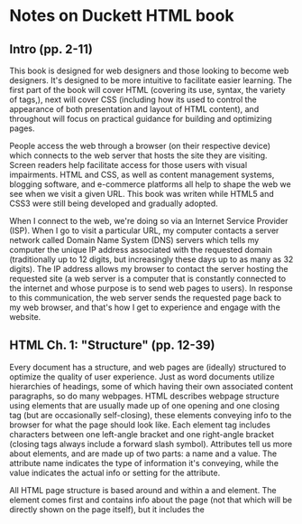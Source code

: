 
# Notes on Duckett HTML book

## Intro (pp. 2-11)

This book is designed for web designers and those looking to become web designers. It's designed to be more intuitive to facilitate easier learning. The first part of the book will cover HTML (covering its use, syntax, the variety of tags,), next will cover CSS (including how its used to control the appearance of both presentation and layout of HTML content), and throughout will focus on practical guidance for building and optimizing pages.

People access the web through a browser (on their respective device) which connects to the web server that hosts the site they are visiting. Screen readers help facilitate access for those users with visual impairments. HTML and CSS, as well as content management systems, blogging software, and e-commerce platforms all help to shape the web we see when we visit a given URL. This book was writen while HTML5 and CSS3 were still being developed and gradually adopted.

When I connect to the web, we're doing so via an Internet Service Provider (ISP). When I go to visit a particular URL, my computer contacts a server network called Domain Name System (DNS) servers which tells my computer the unique IP address associated with the requested domain (traditionally up to 12 digits, but increasingly these days up to as many as 32 digits). The IP address allows my browser to contact the server hosting the requested site (a web server is a computer that is constantly connected to the internet and whose purpose is to send web pages to users). In response to this communication, the web server sends the requested page back to my web browser, and that's how I get to experience and engage with the website.

## HTML Ch. 1: "Structure" (pp. 12-39)

Every document has a structure, and web pages are (ideally) structured to optimize the quality of user experience. Just as word documents utilize hierarchies of headings, some of which having their own associated content paragraphs, so do many webpages. HTML describes webpage structure using elements that are usually made up of one opening and one closing tag (but are occasionally self-closing), these elements conveying info to the browser for what the page should look like. Each element tag includes characters between one left-angle bracket and one right-angle bracket (closing tags always include a forward slash symbol). Attributes tell us more about elements, and are made up of two parts: a name and a value. The attribute name indicates the type of information it's conveying, while the value indicates the actual info or setting for the attribute.

All HTML page structure is based around and within a <body> and <head> element. The <head> element comes first and contains info about the page (not that which will be directly shown on the page itself), but it includes the <title> element which contains the text shown in the top of the browser that should succinctly describe the page. Everything contained within the <body> element comprises the content of the page itself.

Web pages can be created and edited from scratch using code in text editors (like Atom or VS Code), or through facilitated support from content management systems, blogging platforms, or e-commerce applications. If I ever want to see how another site is built, I can inspect/view the source code.

## HTML Ch. 8: "Extra Markup" (p. 176-199)

Since the web was first created, HTML has been developed and improved into new versions. HTML 4 was released in 1997 and comprises most of the elements featured in the book. It had some presentational elements that are not included in HTML 5 (because now we really much more on CSS for styling). In 1998, XML was published to allow writing of new markup languages, and in 2000 HTML 4 was reformulated into XHMTL 1.0 to XML's rules (including requiring closing tags for all but empty elements, lowercase attribute names, double-quoted values for all attributes, eradication of deprecated elements, and all elements opened in another element to be closed in same one). To ease the transition, there were both strict and traditional versions of XHMTL 1.0, as well as XHMTL 1.0 Frameset which allowed frame partitions of browser windows, yet frames are rarely used today and have been mostly phased out. At the time of the writing of this book, HTML5 was still a work in progress.

Every HTML5 code document begins with the doctype declared as so: `<!DOCTYPE html>`.

Any comments in HTML code should be contained within `<!-- -->` so as not to be read and acted on by the browser.

Every HTML element can carry an id attribute, which uniquely identifies that element from others on the same page. Every HTML element can also carry a class element, which instead identifies several elements as a group separate/distinct from other elements. Both of these attributes can allow other code like CSS or JavaScript to uniquely apply to certain elements and not others.

Block elements (or block level elements) appear to start on a new line in the browser window (examples include `<h1>` `<p>` `<ul>` and `<li>`). Inline elements appear to continue on the same line as their neighboring elements (examples include `<a>` `<b>` `<em>` and `<img>`).

The `<div>` element is used to group text and elements together into one block-level box. This can be useful for containing an entire section of your page (like a header with image and table of contents) in one block, and id or class attribute can be applied to allow CSS styling of that unique `<div>` element or class of `<div>` elements.

The `<span>` element is the inline equivalent of `<div>` and can be used to contain a text section when there's no other element that makes sense to do so, or to contain a number of inline elements. It is commonly used `id` or `class` attribute to facilitate CSS styling.

The `<iframe>` element is used to embed another page into one's webpage (commonly used for adding a frame of Google Map into a page). The element requires a `src` attribute with the embedded page's URL, and `height` and `width` atrributes specifying the size of the iframe. While the `scrolling` and `frameborder` attributes are not included in HMTL5, there is a new `seamless` attribute which is applied when scrollbars are not desired on an iframe, and while it does not need a value it make take a value of `"seamless"`

If used, the `<meta>` element lives in the `<head>` element and contains info about the page, which provides a number of purposes including use by search engines. The element can contain a `description` attribute that should be less than 155 characters, a `keywords` attribute of comma-separated words characteristic of the page, a `robots` attribute indicating whether search engines should add the page to their results or not (with value of `"noindex"` if page shouldn't be added, and `"nofollow"` if it should be added but pages it links to shouldn't), `author` attribute, `pragma` which prevents browser from caching the page, and `expires` to indicate when the caching of a page should expire (must be in format of `06 Feb 2020 23:59:59 GMT`).

Escape characters are used in HTML code to display as page content any characters that are otherwise reserved by HTML code (and read by the browser as such). Some include less-than sign, greater-than sign, ampersand, and quotation marks of any kind. For example, to display a normal quotation mark on a webpage it would need to be typed into the code as either `&quot;` or `&#34;`.

## HTML Ch. 17: "HTML5 Layout" (pp. 428-451)

While traditional HTML layouts used `<div>` elements with `class` or `id` attributes to group together related page elements, HTML5 introduced a new set of elements that allow the page parts to be divided up (without necessarily using `<div>`). 

### These new elements include:

- The `<header>` and `<footer>` elements used for either a main header or footer at the top or bottom of each page, or a header or footer for an individual `<article>` or `<section>`.
- The `<nav>` element used to contain the major navigational blocks on the site such as the primary site navigation.
- The `<article>` element as a container for any section of a page that could stand alone and potentially be syndicated. Article elements can be nested inside each other, like a blog post within an article, or each comment on an article living within it's own article element.
- The `<aside>` element has two purposes: (1) when inside an `<article>` element it contains info related to article but not essential to overall meaning (like a pullquote or glossary), or (2) when outside an `<article>` element contains content related to the entire page (like links to other sections of the site, list of recent posts, search box, or recent tweets by the author).
- The `<section>` element groups related content together, and typically each section has its own heading. Might contain several distinct `<article>` elements with common theme or purpose, or a long article might contain multiple `<section>` elements to split it up.
- The `<hgroup>` element groups together a set of one or more `<h1>` through `<h6>` elements to treat them as one single heading (this element has had mixed reception by developers).
- The `<figure>` element can contain content referenced from the main flow of an article but not necessary/integral to page's flow. Could include images, videos, graphs, diagrams, code samples, or text that supports the main body of an article. Should contain a `<figcaption>` element to provide text description for the content.
- The `<div>` element still has a place with these new HTML5 layout elements, because it's still an important way to group together related elements. It should be used when there is no suitable element to group a set of elements (such as having a wrapper for the entire page).
- The `<a>` element can be placed around a block level element to turn the entire block into a link (while not a new element or use, it is now viewed as acceptable).
- To help older browsers understand that the new HTML5 elements should be treated as block-level and not inline, include the below block of code in your CSS style sheet:
```
header, section, footer, aside, nav, article, figure, figcaption {
    display: block;}
```
- For versions of Internet Explorer older than version IE9, the below JavaScript known as HTML5 shiv or HTML5 shim (this one is hosted on Google's servers) can be used (and should be placed within the conditional comment [also included below] which checks if the browser version is less than IE9):
```
<!--[if lt IE ]>
    <script src="http://html5shiv.googlecode.com/svn/trunk/html5.js"></script>
<![endif]-->
```

## HTML Ch. 18: "Process & Design" (pp. 452-475)

Websites should be designed with their target audience in mind, considering the demographic characteristics of both the individuals and companies who are most likely to visit.

For individuals, these characteristics could include:

- age range
- gender breakdown
- country of residence
- urban or rural
- income
- level of education
- occupation
- work hours / week
- frequency of web use
- type of browsing device

For companies:

- size of company/department
- position of those visiting the site
- using site for themselves, or someone else?
- size of budget they control

Think about the **why*8: what are the key underlying motivations (what brings them to the site generally) and specific goals (what bring them to the site right *now*). What are they trying to achieve?

Figure out what information they need so they can achieve their goals quickly and effectively.

How often will people visit your site? How frequently does content need to change (could be very dynamic or very static or somewhere in the middle, depending on type of site and what users want from it)?

A site map is a diagram of the pages that will be used to structure the site, showing how those pages can be grouped. To help build this, I can use a technique called card sorting in which I place each piece of info a user might need to know on separate pieces of paper, then organized the related info into groups. Each group relates to a page, and on big site, pages can be grouped together as differect sections of the website. The resultant site map usually starts with the homepage, then branches out from there.

A wireframe is a simple sketch of the key info needed for each page, taking into consideration both information hierachy and space needed for each piece of info. Sketch or shade areas where each element of the page will go (like logo, primary nav, headings, main text bodies, user logins, etc.). Don't include color scheme, font choices, backgrounds or images in the wireframe. This is just the step that helps you know what information, in what order, in what general layout: appearance and style come later.

Visual design is meant to communicate a message. Designers need to organize and prioritize the info on the page to get the message across and help users find what they're looking for. This can be achieved by making parts of the page look **distinct** from surrounding content (thus drawing attention toward or away from those items) and ultimately creating a **visual hierarchy**. Organization can occur through simplification as **similar** content is grouped together in **blocks** or **chunks**, so users can identify the purpose without processing each individual item.

A **visual hierarchy** is created through visual contrast of size, color, style, and images to efficiently convey the key message and help users (most of whom just skim pages) find what they are looking for.

Visual elements should be grouped by similarity, which makes the page content easier to comprehend. This can be done through use of:

- Proximity - placing several items close together (or even nest groups within larger groups)
- Closure - a real or imaginary box formed around elements, providing a recognisable pattern/form
- Continuance - placing related elements in a line or curve going in the same direction (used to direct reader from one part of page to the next)
- White Space - leaving a larger gap between separate/unrelated content groups
- Color - placing a background color behind related items to emphasize their connection
- Borders - line(s) drawn around the group border, or between it and its neighbors

Consistent style of related parts, and headings to both group items under it while differentiating from items not under the heading.

Site navigation should not just orient and guide users, but help them understand what the site is about and how it is organized. Good navigation follows these principles:

- Be concise (quick and easy to read, with a limited number of options)
- Be clear (ideally using single descriptive words for links rather than phrases)
- Be selective (primary navigation should reflect only the overarching sections/content of site)
- Provide context (the web page version of "You Are Here", typically done through a color or visual marker to indicate the current page)
- Be interactive (links should be big enough to click on, and appearance of a nav item should change to be distinct from rest of page content when user hovers over or clicks on the item)
- Be consistent (number of nav items should be proportional to page size, and while secondary nav will change from page to page, primary nav should remain the same)


# Notes on Duckett JS book

## Intro

To make webpages more interactive, Javascript can:

1. **Access** content - select any HTML element, attribute, or text
2. **Modify** content - add elements, attributes, and text to page (or remove them)
3. **Program** rules - specify set of steps for browser to follow, thereby accessing and changing page content
4. **React** to events - specify that a script should run when a specific event has occurred

A few examples of JS in the browser include slideshows, forms, reloading just *part* of a page, filtering data.

First part of book will cover core concepts, then remaining will cover practical applications.

## JS Ch. 1: "The ABC of Programming" (pp. 11-52)

### What is a script and how do I create one?

A script is a series of instructions (like a recipe, handbook, or manual). To write a script, first state the goal and then list the tasks that need to be completed for it to be achieved (define the goal, design the script, code each step). Flowcharts are helpful to this end, giving a high-level view of the tasks. Each task can be broken into sequence of steps. The steps can be translated into the individual lines of code that form the script.

To translate the steps into code, need a grasp of both the vocabulary and syntax to create instructions the computer can follow. Need to think like a computer. They solve problems programmatically, following a series of steps, one after another.

### How do computers fit in with the world around them?

Computers create models of the world using data. Each physical thing in the world can be represented as an object. There are different types of objects, and also different instances of the same type of object. Object characteristics are known as properties, and each has a name and value that provide information about the individual object instance.

Events occur when a user interacts with objects, which can change the values of the properties in the objects. Programs are designed to respond to events (in other words, an event can trigger a particular functionality of a script). 

Methods represent things people need to do with objects (such as retrieving or updating the values of an object's properties). They can tell you something about the object (using the property info) and change the value of one or more of the properties. The method code can contain many instructions that together represent one task. Events trigger methods, and methods can retrieve or update an object's properties.

Web browsers are programs built using objects. There is a `window` object (the representation of a window or tab) and the `location` property of the `window` object is the URL of the current page. Each web page is modeled using a `document` object, with `title` property that conveys what's between the opening and closing tags of the `<title>` element for that HTML page, and the `lastModified` property gives the date the page was last updated.

- Using the document object, I can access or change what users see on the page and respond to how they intereact with it.
- When browsers create a model of a web page, they create not only a `document` object but also a new object for each element on the page (these objects together are decribed in the **Document Object Model**).

How a browser sees a web page:

1. Receives a page as HTML code (each page as separate document)
2. Creates a model of the page and stores it in memory (top of model is a **document object**, each subsequent object is called a **node**)
3. Uses a rendering engine to show the page on screen (including applying CSS styling to the HTML content)

All major browsers use a JavaScript interpreter to translate my instructions (in JavaScript) into instructions the computer can follow.

### How do I write a script for a web page?

HTML is the content layer, CSS the presentation layer, and JS the behavior layer. Together they form the basis of a popular approach to building pages called progressive enhancement.

JavaScript is written in plain text, just like HTML and CSS. Use the HTML `<script>` element to link to a JS file from an HTML page. This tells the browser it is coming across as a script. The script's `src` attribute tells people where the JS file is stored.

Linking a JS script to an HTML doc does *not* change anything else in the source code. A developer *can* write scripts directly into HTML docs, but it's a best practice to *instead* put scripts in their own JS files.

Example of JavaScript below:

```
document.write('Good afternoon!');
```

In the above line of JS code:

- `document` object represents the entire web page
- the dot `.` after it is known as the member operator, which allows access to the object's methods and properties (also know as members of the object)
- the entire `write('Good afternoon!');` section is a method of the `document` object that allows new content to be written into the page where the `<script>` element sits
- the data within the parentheses comprise the parameter(s) of the method (in this example, providing the text of what should be written into the page)

Javascript runs where it is found in the HTML (when the broswer comes across the `<script>` element, it stops to load the script and then checks to see if it needs to do anything).
